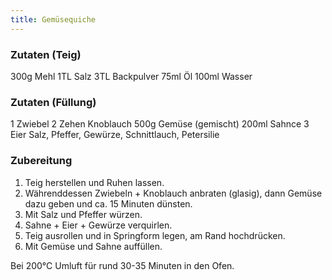 ```yaml
---
title: Gemüsequiche
---
```


### Zutaten (Teig)
300g Mehl
1TL Salz
3TL Backpulver
75ml Öl
100ml Wasser

### Zutaten (Füllung)
1 Zwiebel
2 Zehen Knoblauch
500g Gemüse (gemischt)
200ml Sahnce
3 Eier
Salz, Pfeffer, Gewürze, Schnittlauch, Petersilie

### Zubereitung
1. Teig herstellen und Ruhen lassen.
1. Währenddessen Zwiebeln + Knoblauch anbraten (glasig), dann Gemüse dazu geben und ca. 15 Minuten dünsten.
1. Mit Salz und Pfeffer würzen.
1. Sahne + Eier + Gewürze verquirlen.
1. Teig ausrollen und in Springform legen, am Rand hochdrücken.
1. Mit Gemüse und Sahne auffüllen.

Bei 200°C Umluft für rund 30-35 Minuten in den Ofen.
